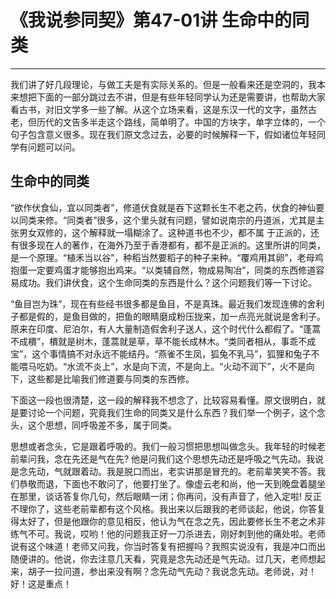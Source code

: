 # 《我说参同契》第47-01讲 生命中的同类

------

我们讲了好几段理论，与做工夫是有实际关系的。但是一般看来还是空洞的，我本来想把下面的一部分跳过去不讲，但是有些年轻同学认为还是需要讲，也帮助大家看古书，对旧文学多一些了解。从这个立场来看，这是东汉一代的文字，虽然古老，但历代的文告多半走这个路线，简单明了。中国的方块字，单字立体的，一个句子包含意义很多。现在我们原文念过去，必要的时候解释一下，假如诸位年轻同学有问题可以问。

## 生命中的同类

“欲作伏食仙，宜以同类者”，修道伏食就是吞下这颗长生不老之药，伏食的神仙要以同类来修。“同类者”很多，这个里头就有问题，譬如说南宗的丹道派，尤其是主张男女双修的，这个解释就一塌糊涂了。这种道书也不少，都不属 于正派的，还有很多现在人的著作，在海外乃至于香港都有，都不是正派的。这里所讲的同类，是一个原理。“植禾当以谷”，种稻当然要稻子的种子来种。“覆鸡用其卵”，老母鸡抱蛋一定要鸡蛋才能够抱出鸡来。“以类辅自然，物成易陶冶”，同类的东西修道容易成功。我们讲伏食，这个生命同类的东西是什么？这个问题我们等一下讨论。

“鱼目岂为珠”，现在有些经书很多都是鱼目，不是真珠。最近我们发现连佛的舍利子都是假的，是鱼目做的，把鱼的眼睛磨成粉压拢来，加一点亮光就说是舍利子。原来在印度、尼泊尔，有人大量制造假舍利子送人，这个时代什么都假了。“蓬蒿不成檟”，檟就是树木，蓬蒿就是草，草不能长成林木。“类同者相从，事乖不成宝”，这个事情搞不对永远不能结丹。“燕雀不生凤，狐兔不乳马”，狐狸和兔子不能喂马吃奶。“水流不炎上”，水是向下流，不是向上。“火动不润下”，火不是向下，这些都是比喻我们修道要与同类的东西修。

下面这一段也很清楚，这一段的解释我不想念了，比较容易看懂。原文很明白，就是要讨论一个问题，究竟我们生命的同类又是什么东西？我们举一个例子，这个念头，这个思想，同呼吸差不多，属于同类。

思想或者念头，它是跟着呼吸的。我们一般习惯把思想叫做念头。我年轻的时候老前辈问我，念在先还是气在先? 他是问我们这个思想先动还是呼吸之气先动。我说是念先动，气就跟着动。我是脱口而出，老实讲那是冒充的。老前辈笑笑不答。我们恭敬而退，下面也不敢问了，他要打坐了。像虚云老和尚，他一天到晚盘着腿坐在那里，谈话答复你几句，然后眼睛一闭；你再问，没有声音了，他入定啦! 反正不理你了，这些老前辈都有这个风格。我出来以后跟我的老师谈起，他说，你答复得太好了，但是他跟你的意见相反，他认为气在念之先，因此要修长生不老之术非练气不可。我说，哎哟！他的问题我正好一刀杀进去，刚好刺到他的痛处啦。老师说有这个味道！老师又问我，你当时答复有把握吗？我照实说没有，我是冲口而出随便讲的。他说，你去注意几天看，究竟是念先动还是气先动。过几天，老师想起来，胡子一拉问道，参出来没有啊？念先动气先动？我说念先动。老师说，对！好！这是重点！